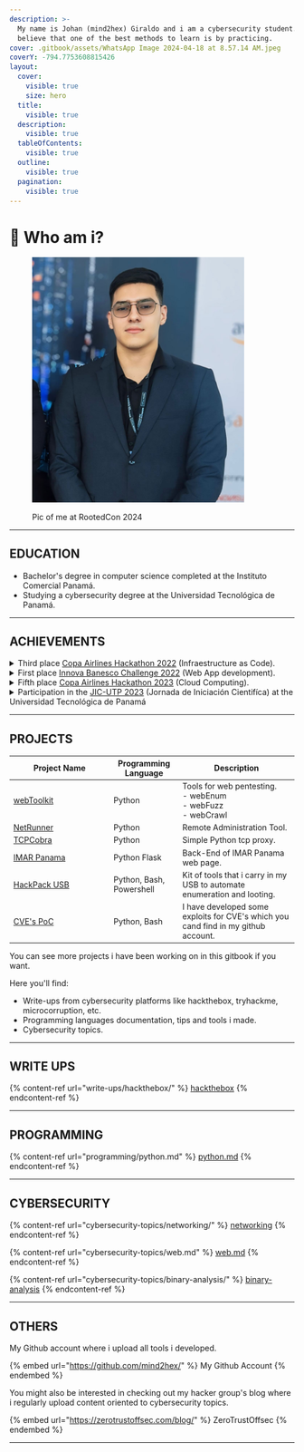 ```yaml
---
description: >-
  My name is Johan (mind2hex) Giraldo and i am a cybersecurity student. I firmly
  believe that one of the best methods to learn is by practicing.
cover: .gitbook/assets/WhatsApp Image 2024-04-18 at 8.57.14 AM.jpeg
coverY: -794.7753608815426
layout:
  cover:
    visible: true
    size: hero
  title:
    visible: true
  description:
    visible: true
  tableOfContents:
    visible: true
  outline:
    visible: true
  pagination:
    visible: true
---
```


# 💾 Who am i?

<figure><img src=".gitbook/assets/WhatsApp Image 2024-04-18 at 8.59.32 AM.jpeg" alt="" width="375"><figcaption><p>Pic of me at RootedCon 2024</p></figcaption></figure>

***

## EDUCATION

* Bachelor's degree in computer science completed at the Instituto Comercial Panamá.
* Studying a cybersecurity degree at the Universidad Tecnológica de Panamá.

***

## ACHIEVEMENTS

<details>

<summary>​Third place <a href="https://www.linkedin.com/posts/johan-giraldo-785a06268_tercer-lugar-en-el-hackathon-de-copa-arilines-activity-7074128375883124736-BlQY?utm_source=share&#x26;utm_medium=member_desktop">Copa Airlines Hackathon 2022</a> (Infraestructure as Code).</summary>

<img src="https://media.licdn.com/dms/image/D4E22AQFMvTOdPDb-4w/feedshare-shrink_2048_1536/0/1686603634352?e=1716422400&#x26;v=beta&#x26;t=rsEUVwyvY1bjUggFcoU_jA9figR4UrjLy867UheMVIk" alt="" data-size="original">

I found it to be an excellent challenge and i acquired a basic knowledge of Terraform.

</details>

<details>

<summary>First place <a href="https://www.linkedin.com/posts/johan-giraldo-785a06268_python-django-mysql-activity-7074129061714751488-wktP?utm_source=share&#x26;utm_medium=member_desktop">Innova Banesco Challenge 2022</a> (Web App development).</summary>

<img src="https://media.licdn.com/dms/image/D4E22AQGgx04SkG90dw/feedshare-shrink_2048_1536/0/1686603797598?e=1716422400&#x26;v=beta&#x26;t=4LP-5kPMKuzi0h7uqrj2lclJtZNccew4nRLo-n0VTDc" alt="" data-size="original">

A very interesting challenge in which knowledge of Python programming, web design and databases is used.

</details>

<details>

<summary>Fifth place <a href="https://www.linkedin.com/posts/johan-giraldo-785a06268_eks-kubernetes-aws-activity-7074130579645947904-lABW?utm_source=share&#x26;utm_medium=member_desktop">Copa Airlines Hackathon 2023</a> (Cloud Computing).</summary>

<img src="https://media.licdn.com/dms/image/D4E22AQErntYp8lb5hw/feedshare-shrink_2048_1536/0/1686604159152?e=1716422400&#x26;v=beta&#x26;t=4htGRMlA6_lJ3Q6VB13MDMeWSPvOezvCeHDRlEzKFKk" alt="" data-size="original">

A challenge that i personally found a bit complicated, however very interesting in which we applied knowledge of cloud computing with Kubernets on AWS.

</details>

<details>

<summary>Participation in the <a href="https://www.linkedin.com/posts/johan-giraldo-785a06268_inteligenciaartificial-python-utp-activity-7084254110857736192-BsM1?utm_source=share&#x26;utm_medium=member_desktop">JIC-UTP 2023</a> (Jornada de Iniciación Cientifíca) at the Universidad Tecnológica de Panamá  </summary>

<img src="https://media.licdn.com/dms/image/D4E22AQFLizJzWkYdIg/feedshare-shrink_800/0/1689017798520?e=1716422400&#x26;v=beta&#x26;t=8GH0uDEXihuT_M9nKso8iEFRJ64Jt0ehxXpWLlw9Ae4" alt="" data-size="original">

Presenting the project "prototype of IDS in network traffic using AI"

</details>

***

## PROJECTS

<table><thead><tr><th width="163">Project Name</th><th>Programming Language</th><th>Description</th></tr></thead><tbody><tr><td><a href="https://github.com/mind2hex/webToolkit">webToolkit</a></td><td>Python</td><td>Tools for web pentesting. <br>- webEnum<br>- webFuzz<br>- webCrawl</td></tr><tr><td><a href="https://github.com/mind2hex/NetRunner">NetRunner</a></td><td>Python</td><td>Remote Administration Tool.</td></tr><tr><td><a href="https://github.com/mind2hex/TCPCobra">TCPCobra</a></td><td>Python</td><td>Simple Python tcp proxy.</td></tr><tr><td><a href="https://imarpanama.com/">IMAR Panama</a></td><td>Python Flask</td><td>Back-End of IMAR Panama web page.</td></tr><tr><td><a href="https://github.com/mind2hex/HackPack_USB">HackPack USB</a></td><td>Python, Bash, Powershell</td><td>Kit of tools that i carry in my USB to automate enumeration and looting.</td></tr><tr><td><a href="https://github.com/search?q=owner%3Amind2hex+CVE&#x26;type=repositories">CVE's PoC</a></td><td>Python, Bash</td><td>I have developed some exploits for CVE's which you cand find in my github account.</td></tr></tbody></table>

You can see more projects i have been working on in this gitbook if you want.&#x20;

Here you'll find:

* Write-ups from cybersecurity platforms like hackthebox, tryhackme, microcorruption, etc.&#x20;
* Programming languages documentation, tips and tools i made.
* Cybersecurity topics.

***

## WRITE UPS

{% content-ref url="write-ups/hackthebox/" %}
[hackthebox](write-ups/hackthebox/)
{% endcontent-ref %}

***

## PROGRAMMING

{% content-ref url="programming/python.md" %}
[python.md](programming/python.md)
{% endcontent-ref %}

***

## CYBERSECURITY

{% content-ref url="cybersecurity-topics/networking/" %}
[networking](cybersecurity-topics/networking/)
{% endcontent-ref %}

{% content-ref url="cybersecurity-topics/web.md" %}
[web.md](cybersecurity-topics/web.md)
{% endcontent-ref %}

{% content-ref url="cybersecurity-topics/binary-analysis/" %}
[binary-analysis](cybersecurity-topics/binary-analysis/)
{% endcontent-ref %}

***

## OTHERS

My Github account where i upload all tools i developed.

{% embed url="https://github.com/mind2hex/" %}
My Github Account
{% endembed %}

You might also be interested in checking out my hacker group's blog where i regularly upload content oriented to cybersecurity topics.

{% embed url="https://zerotrustoffsec.com/blog/" %}
ZeroTrustOffsec
{% endembed %}

***
